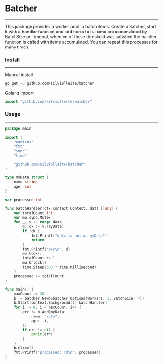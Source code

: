# Batcher

---

This package provides a worker pool to batch items. Create a Batcher, start it with a handler function and add items to it. Items are accumulated by BatchSize or Timeout, when on of these threshold was satisfied the handler function is called with items accumulated. You can repeat this processes for many times.

### Install

---

Manual install:

```bash
go get -u github.com/silviolleite/batcher
```

Golang import:

```go
import "github.com/silviolleite/batcher"
```


### Usage

---

```go 
package main

import (
	"context"
	"fmt"
	"sync"
	"time"

	"github.com/silviolleite/batcher"
)

type myData struct {
	name string
	age  int
}

var processed int

func batchHandler(ctx context.Context, data []any) {
	var totalCount int
	var mu sync.Mutex
	for _, v := range data {
		d, ok := v.(myData)
		if !ok {
			fmt.Printf("data is not an myData")
			return
		}
		fmt.Printf("%+v\n", d)
		mu.Lock()
		totalCount += 1
		mu.Unlock()
		time.Sleep(300 * time.Millisecond)
	}
	processed += totalCount
}

func main() {
	maxCount := 30
	b := batcher.New(&batcher.Options{Workers: 3, BatchSize: 4})
	b.Start(context.Background(), batchHandler)
	for i := 0; i < maxCount; i++ {
		err := b.Add(myData{
			name: "xpto",
			age:  i,
		})
		if err != nil {
			panic(err)
		}
	}
	b.Close()
	fmt.Printf("processed: %d\n", processed)
}
```
